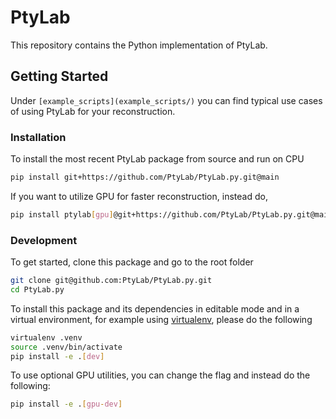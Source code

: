# PtyLab

This repository contains the Python implementation of PtyLab. 
 
## Getting Started

Under `[example_scripts](example_scripts/)` you can find typical use cases of using PtyLab for your reconstruction. 

### Installation

To install the most recent PtyLab package from source and run on CPU

```bash
pip install git+https://github.com/PtyLab/PtyLab.py.git@main
```

If you want to utilize GPU for faster reconstruction, instead do,

```bash
pip install ptylab[gpu]@git+https://github.com/PtyLab/PtyLab.py.git@main
```

### Development

To get started, clone this package and go to the root folder

```bash
git clone git@github.com:PtyLab/PtyLab.py.git
cd PtyLab.py
```

To install this package and its dependencies in editable mode and in a virtual environment, for example using [virtualenv](https://pypi.org/project/virtualenv/), please do the following

```bash
virtualenv .venv
source .venv/bin/activate
pip install -e .[dev]
```

To use optional GPU utilities, you can change the flag and instead do the following:

```bash
pip install -e .[gpu-dev]
```


